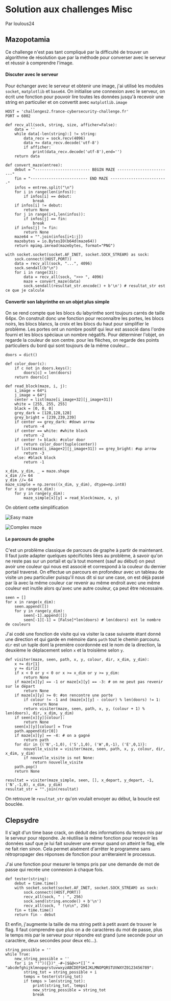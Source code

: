 # Solution aux challenges Misc
Par loulous24

## Mazopotamia

Ce challenge n'est pas tant compliqué par la difficulté de trouver un algorithme de résolution que par la méthode pour converser avec le serveur et réussir à comprendre l'image.

#### Discuter avec le serveur

Pour échanger avec le serveur et obtenir une image, j'ai utilisé les modules `socket`, `matplotlib` et `base64`. On initialise une connexion avec le serveur, on écrit une fonction pour pouvoir lire toutes les données jusqu'à recevoir une string en particulier et on convertit avec `matplotlib.image`

```python3
HOST = 'challenges2.france-cybersecurity-challenge.fr'
PORT = 6002

def recv_all(sock, string, size, afficher=False):
	data = ''
	while data[-len(string):] != string:
		data_recv = sock.recv(4096)
		data += data_recv.decode('utf-8')
		if afficher:
			print(data_recv.decode('utf-8'),end='')
	return data

def convert_maze(entree):
	debut = "------------------------ BEGIN MAZE ------------------------"
	fin = "------------------------- END MAZE -------------------------"
	infos = entree.split("\n")
	for i in range(len(infos)):
		if infos[i] == debut:
			break
	if infos[i] != debut:
		return None
	for j in range(i+1,len(infos)):
		if infos[j] == fin:
			break
	if infos[j] != fin:
		return None
	maze64 = "".join(infos[i+1:j])
	mazebytes = io.BytesIO(b64d(maze64))
	return mpimg.imread(mazebytes, format="PNG")

with socket.socket(socket.AF_INET, socket.SOCK_STREAM) as sock:
	sock.connect((HOST,PORT))
	data = recv_all(sock, "...", 4096)
	sock.sendall(b"\n")
	for i in range(31):
		data = recv_all(sock, ">>> ", 4096)
		maze = convert_maze(data)
		sock.sendall(resultat_str.encode() + b'\n') # resultat_str est ce que je calcule
```

#### Convertir son labyrinthe en un objet plus simple

On se rend compte que les blocs du labyrinthe sont toujours carrés de taille 64px. On construit donc une fonction pour reconnaître les portes, les blocs noirs, les blocs blancs, la croix et les blocs du haut pour simplifier le problème. Les portes ont un nombre positif qui leur est associé dans l'ordre fourni et les blocs spéciaux un nombre négatifs. Pour déterminer l'objet, on regarde la couleur de son centre. pour les flèches, on regarde des points particuliers du bord qui sont toujours de la même couleur...

```python3
doors = dict()

def color_door(c):
	if c not in doors.keys():
		doors[c] = len(doors)
	return doors[c]

def read_block(maze, i, j):
	i_image = 64*i
	j_image = 64*j
	center = list(maze[i_image+32][j_image+31])
	white = [255, 255, 255]
	black = [0, 0, 0]
	grey_dark = [128,128,128]
	grey_bright = [239,239,239]
	if center == grey_dark: #down arrow
		return -4
	if center == white: #white block
		return -2
	if center != black: #color door
		return color_door(tuple(center))
	if list(maze[i_image+2][j_image+31]) == grey_bright: #up arrow
		return -3
	else: #black block
		return -1

x_dim, y_dim, _ = maze.shape
x_dim //= 64
y_dim //= 64
maze_simple = np.zeros((x_dim, y_dim), dtype=np.int8)
for x in range(x_dim):
	for y in range(y_dim):
		maze_simple[x][y] = read_block(maze, x, y)
```

On obtient cette simplification

![Easy maze](images/maze_1.png)

![Complex maze](images/maze_2.png)

#### Le parcours de graphe

C'est un problème classique de parcours de graphe à partir de maintenant. Il faut juste adapter quelques spécificités liées au problème, à savoir qu'on ne reste pas sur un portail et qu'à tout moment (sauf au début) on peut avoir une couleur qui nous est associé et correspond à la couleur du dernier portail traversé. On effectue un parcours en profondeur avec un tableau de visite un peu particulier puisqu'il nous dit si sur une case, on est déjà passé par là avec la même couleur car revenir au même endroit avec une même couleur est inutile alors qu'avec une autre couleur, ça peut être nécessaire.

```python3
seen = []
for x in range(x_dim):
	seen.append([])
	for y in range(y_dim):
		seen[-1].append([])
		seen[-1][-1] = [False]*len(doors) # len(doors) est le nombre de couleurs
```

J'ai codé une fonction de visite qui va visiter la case suivante étant donné une direction et qui garde en mémoire dans `path` tout le chemin parcouru. `dir` est un tuple dont la première coordonnée est le nom de la direction, la deuxième le déplacement selon `x` et la troisième selon `y`.

```python3
def visiter(maze, seen, path, x, y, colour, dir, x_dim, y_dim):
	x += dir[1]
	y += dir[2]
	if x < 0 or y < 0 or x >= x_dim or y >= y_dim:
		return None
	if maze[x][y] == -1 or maze[x][y] == -3: # on ne peut pas revenir sur le départ
		return None
	if maze[x][y] >= 0: #on rencontre une porte
		if colour != -1 and (maze[x][y] - colour) % len(doors) != 1:
			return None
		return visiter(maze, seen, path, x, y, (colour + 1) % len(doors), dir, x_dim, y_dim)
	if seen[x][y][colour]:
		return None
	seen[x][y][colour] = True
	path.append(dir[0])
	if maze[x][y] == -4: # on a gagné
		return path
	for dir in {('N',-1,0), ('S',1,0), ('W',0,-1), ('E',0,1)}:
		nouvelle_visite = visiter(maze, seen, path, x, y, colour, dir, x_dim, y_dim)
		if nouvelle_visite is not None:
			return nouvelle_visite
	path.pop()
	return None

resultat = visiter(maze_simple, seen, [], x_depart, y_depart, -1, ('N',-1,0), x_dim, y_dim)
resultat_str = "".join(resultat)
```
On retrouve le `resultat_str` qu'on voulait envoyer au début, la boucle est bouclée.

## Clepsydre

Il s'agit d'un time base crack, on déduit des informations du temps mis par le serveur pour répondre. Je réutilise la même fonction pour recevoir les données sauf que je lui fait soulever une erreur quand on atteint le flag, elle ne fait rien sinon. Cela permet aisément d'arrêter le programme sans rétropropager des réponses de fonction pour arrêteraient le processus.

J'ai une fonction pour mesurer le temps pris par une demande de mot de passe qui recrée une connexion à chaque fois.

```python3
def tester(string):
	debut = time.time()
	with socket.socket(socket.AF_INET, socket.SOCK_STREAM) as sock:
		sock.connect((HOST,PORT))
		recv_all(sock, " : ", 256)
		sock.send(string.encode() + b'\n')
		recv_all(sock, " !\n\n", 256)
	fin = time.time()
	return fin - debut
```

Et enfin, j'augmente la taille de ma string petit à petit avant de trouver le flag. Il faut comprendre que plus on a de caractères du mot de passe, plus le temps mis par le serveur pour répondre est grand (une seconde pour un caractère, deux secondes pour deux etc...).

```python3
string_possible = ''
while True:
	new_string_possible = ''
	for i in "!^)({})°_-#~|$&@<>*[]`" + "abcdefghijklmnopqrstuvwxyzABCDEFGHIJKLMNOPQRSTUVWXYZ0123456789":
		string_tot = string_possible + i
		temps = tester(string_tot)
		if temps > len(string_tot):
			print(string_tot, temps)
			new_string_possible = string_tot
			break
```
